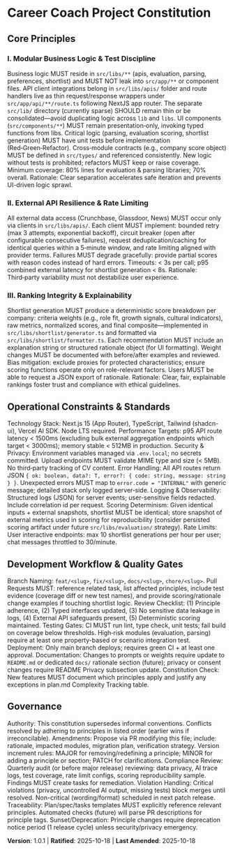 <!--
Sync Impact Report
Version change: 1.0.0 → 1.0.1 (PATCH: path corrections)
Modified principles:
	- I. Modular Business Logic & Test Discipline (path corrections, clarified libs vs lib)
	- II. External API Resilience & Rate Limiting (no semantic change)
Added sections: None (existing retained)
Removed sections: None
Templates requiring updates:
	- plan-template.md ✅ (Principle list updated order I–V)
	- spec-template.md ⚠ (Recommend adding explicit Privacy & Transparency acceptance scenarios)
	- tasks-template.md ✅ (Can tag tasks with P-Privacy, P-Transparency, etc.)
Deferred TODOs: None
-->

# Career Coach Project Constitution

## Core Principles

### I. Modular Business Logic & Test Discipline
Business logic MUST reside in `src/libs/**` (apis, evaluation, parsing, preferences, shortlist) and MUST NOT leak into `src/app/**` or component files. API client integrations belong in `src/libs/apis/` folder and route handlers live as thin request/response wrappers under `src/app/api/**/route.ts` following NextJS app router. The separate `src/lib/` directory (currently sparse) SHOULD remain thin or be consolidated—avoid duplicating logic across `lib` and `libs`. UI components (`src/components/**`) MUST remain presentation‑only, invoking typed functions from libs. Critical logic (parsing, evaluation scoring, shortlist generation) MUST have unit tests before implementation (Red‑Green‑Refactor). Cross‑module contracts (e.g., company score object) MUST be defined in `src/types/` and referenced consistently. New logic without tests is prohibited; refactors MUST keep or raise coverage. Minimum coverage: 80% lines for evaluation & parsing libraries; 70% overall.
Rationale: Clear separation accelerates safe iteration and prevents UI-driven logic sprawl.

### II. External API Resilience & Rate Limiting
All external data access (Crunchbase, Glassdoor, News) MUST occur only via clients in `src/libs/apis/`. Each client MUST implement: bounded retry (max 3 attempts, exponential backoff), circuit breaker (open after configurable consecutive failures), request deduplication/caching for identical queries within a 5‑minute window, and rate limiting aligned with provider terms. Failures MUST degrade gracefully: provide partial scores with reason codes instead of hard errors. Timeouts: < 3s per call; p95 combined external latency for shortlist generation < 8s.
Rationale: Third‑party variability must not destabilize user experience.

### III. Ranking Integrity & Explainability
Shortlist generation MUST produce a deterministic score breakdown per company: criteria weights (e.g., role fit, growth signals, cultural indicators), raw metrics, normalized scores, and final composite—implemented in `src/libs/shortlist/generator.ts` and formatted via `src/libs/shortlist/formatter.ts`. Each recommendation MUST include an explanation string or structured rationale object (for UI formatting). Weight changes MUST be documented with before/after examples and reviewed. Bias mitigation: exclude proxies for protected characteristics; ensure scoring functions operate only on role-relevant factors. Users MUST be able to request a JSON export of rationale.
Rationale: Clear, fair, explainable rankings foster trust and compliance with ethical guidelines.

## Operational Constraints & Standards

Technology Stack: Next.js 15 (App Router), TypeScript, Tailwind (shadcn-ui), Vercel AI SDK. Node LTS required.
Performance Targets: p95 API route latency < 1500ms (excluding bulk external aggregation endpoints which target < 3000ms); memory stable < 512MB in production. 
Security & Privacy: Environment variables managed via `.env.local`; no secrets committed. Upload endpoints MUST validate MIME type and size (< 5MB). No third‑party tracking of CV content. 
Error Handling: All API routes return JSON `{ ok: boolean, data?: T, error?: { code: string, message: string } }`. Unexpected errors MUST map to `error.code = "INTERNAL"` with generic message; detailed stack only logged server‑side. 
Logging & Observability: Structured logs (JSON) for server events; user-sensitive fields redacted. Include correlation id per request. 
Scoring Determinism: Given identical inputs + external snapshots, shortlist MUST be identical; store snapshot of external metrics used in scoring for reproducibility (consider persisted scoring artifact under future `src/libs/evaluation/` strategy). 
Rate Limits: User interactive endpoints: max 10 shortlist generations per hour per user; chat messages throttled to 30/minute.

## Development Workflow & Quality Gates

Branch Naming: `feat/<slug>`, `fix/<slug>`, `docs/<slug>`, `chore/<slug>`. 
Pull Requests MUST: reference related task, list affected principles, include test evidence (coverage diff or new test names), and provide scoring/rationale change examples if touching shortlist logic. 
Review Checklist: (1) Principle adherence, (2) Typed interfaces updated, (3) No sensitive data leakage in logs, (4) External API safeguards present, (5) Deterministic scoring maintained. 
Testing Gates: CI MUST run lint, type check, unit tests; fail build on coverage below thresholds. High‑risk modules (evaluation, parsing) require at least one property-based or scenario integration test. 
Deployment: Only main branch deploys; requires green CI + at least one approval. 
Documentation: Changes to prompts or weights require update to `README.md` or dedicated `docs/` rationale section (future); privacy or consent changes require README Privacy subsection update. 
Constitution Check: New features MUST document which principles apply and justify any exceptions in plan.md Complexity Tracking table.

## Governance

Authority: This constitution supersedes informal conventions. Conflicts resolved by adhering to principles in listed order (earlier wins if irreconcilable). 
Amendments: Propose via PR modifying this file; include: rationale, impacted modules, migration plan, verification strategy. Version increment rules: MAJOR for removing/redefining a principle; MINOR for adding a principle or section; PATCH for clarifications. 
Compliance Review: Quarterly audit (or before major release) reviewing: data privacy, AI trace logs, test coverage, rate limit configs, scoring reproducibility sample. Findings MUST create tasks for remediation. 
Violation Handling: Critical violations (privacy, uncontrolled AI output, missing tests) block merges until resolved. Non-critical (wording/format) scheduled in next patch release. 
Traceability: Plan/spec/tasks templates MUST explicitly reference relevant principles. Automated checks (future) will parse PR descriptions for principle tags. 
Sunset/Deprecation: Principle changes require deprecation notice period (1 release cycle) unless security/privacy emergency.

**Version**: 1.0.1 | **Ratified**: 2025-10-18 | **Last Amended**: 2025-10-18

